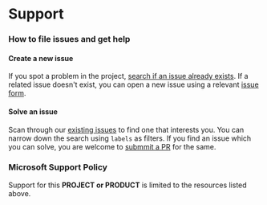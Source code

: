 # Support

### How to file issues and get help  

#### Create a new issue

If you spot a problem in the project, [search if an issue already exists](https://github.com/microsoft/woodgrovedemo/issues). If a related issue doesn't exist, you can open a new issue using a relevant [issue form](https://github.com/microsoft/woodgrovedemo/issues/new/choose). 

#### Solve an issue

Scan through our [existing issues](https://github.com/microsoft/woodgrovedemo/issues) to find one that interests you. You can narrow down the search using `labels` as filters. If you find an issue which you can solve, you are welcome to [submmit a PR](https://docs.github.com/en/pull-requests/collaborating-with-pull-requests/proposing-changes-to-your-work-with-pull-requests/about-pull-requests) for the same. 


### Microsoft Support Policy  

Support for this **PROJECT or PRODUCT** is limited to the resources listed above.
